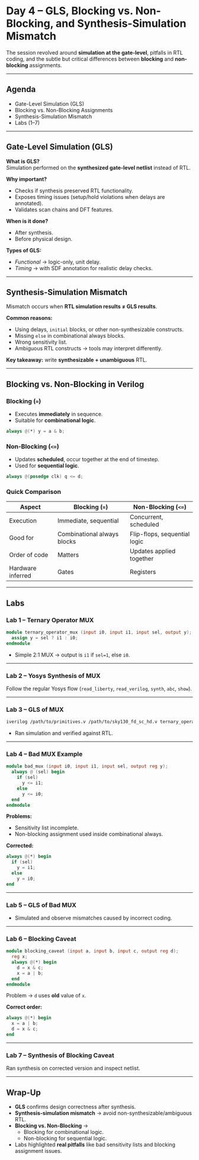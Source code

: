 # Day 4 – GLS, Blocking vs. Non-Blocking, and Synthesis-Simulation Mismatch  

The session revolved around **simulation at the gate-level**, pitfalls in RTL coding, and the subtle but critical differences between **blocking** and **non-blocking** assignments.  

---

## Agenda
- Gate-Level Simulation (GLS)  
- Blocking vs. Non-Blocking Assignments  
- Synthesis-Simulation Mismatch  
- Labs (1–7)  

---

## Gate-Level Simulation (GLS)

**What is GLS?**  
Simulation performed on the **synthesized gate-level netlist** instead of RTL.  

**Why important?**  
- Checks if synthesis preserved RTL functionality.  
- Exposes timing issues (setup/hold violations when delays are annotated).  
- Validates scan chains and DFT features.  

**When is it done?**  
- After synthesis.  
- Before physical design.  

**Types of GLS:**  
- *Functional* → logic-only, unit delay.  
- *Timing* → with SDF annotation for realistic delay checks.  

---

## Synthesis-Simulation Mismatch

Mismatch occurs when **RTL simulation results ≠ GLS results**.  

**Common reasons:**  
- Using delays, `initial` blocks, or other non-synthesizable constructs.  
- Missing `else` in combinational always blocks.  
- Wrong sensitivity list.  
- Ambiguous RTL constructs → tools may interpret differently.  

**Key takeaway:** write **synthesizable + unambiguous** RTL.  

---

## Blocking vs. Non-Blocking in Verilog

### Blocking (`=`)  
- Executes **immediately** in sequence.  
- Suitable for **combinational logic**.  
```verilog
always @(*) y = a & b;
```

### Non-Blocking (`<=`)  
- Updates **scheduled**, occur together at the end of timestep.  
- Used for **sequential logic**.  
```verilog
always @(posedge clk) q <= d;
```

### Quick Comparison  

| Aspect              | Blocking (`=`)                 | Non-Blocking (`<=`)              |
|---------------------|--------------------------------|----------------------------------|
| Execution           | Immediate, sequential          | Concurrent, scheduled            |
| Good for            | Combinational always blocks    | Flip-flops, sequential logic     |
| Order of code       | Matters                        | Updates applied together         |
| Hardware inferred   | Gates                          | Registers                        |

---

## Labs  

### Lab 1 – Ternary Operator MUX
```verilog
module ternary_operator_mux (input i0, input i1, input sel, output y);
  assign y = sel ? i1 : i0;
endmodule
```
- Simple 2:1 MUX → output is `i1` if `sel=1`, else `i0`.  

---

### Lab 2 – Yosys Synthesis of MUX  
Follow the regular Yosys flow (`read_liberty`, `read_verilog`, `synth`, `abc`, `show`).  

---

### Lab 3 – GLS of MUX  
```bash
iverilog /path/to/primitives.v /path/to/sky130_fd_sc_hd.v ternary_operator_mux.v testbench.v
```
- Ran simulation and verified against RTL.  

---

### Lab 4 – Bad MUX Example  
```verilog
module bad_mux (input i0, input i1, input sel, output reg y);
  always @ (sel) begin
    if (sel)
      y <= i1;
    else 
      y <= i0;
  end
endmodule
```
**Problems:**  
- Sensitivity list incomplete.  
- Non-blocking assignment used inside combinational always.  

**Corrected:**  
```verilog
always @(*) begin
  if (sel)
    y = i1;
  else
    y = i0;
end
```

---

### Lab 5 – GLS of Bad MUX  
- Simulated and observe mismatches caused by incorrect coding.  

---

### Lab 6 – Blocking Caveat  
```verilog
module blocking_caveat (input a, input b, input c, output reg d);
  reg x;
  always @(*) begin
    d = x & c;
    x = a | b;
  end
endmodule
```
Problem → `d` uses **old** value of `x`.  

**Correct order:**  
```verilog
always @(*) begin
  x = a | b;
  d = x & c;
end
```

---

### Lab 7 – Synthesis of Blocking Caveat  
Ran synthesis on corrected version and inspect netlist.  

---

## Wrap-Up  

- **GLS** confirms design correctness after synthesis.  
- **Synthesis-simulation mismatch** → avoid non-synthesizable/ambiguous RTL.  
- **Blocking vs. Non-Blocking** →  
  - Blocking for combinational logic.  
  - Non-blocking for sequential logic.  
- Labs highlighted **real pitfalls** like bad sensitivity lists and blocking assignment issues.  

